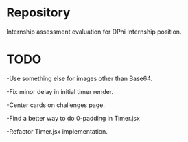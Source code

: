 # Repository
Internship assessment evaluation for DPhi Internship position.


# TODO
-Use something else for images other than Base64.

-Fix minor delay in initial timer render.

-Center cards on challenges page.

-Find a better way to do 0-padding in Timer.jsx

-Refactor Timer.jsx implementation.
